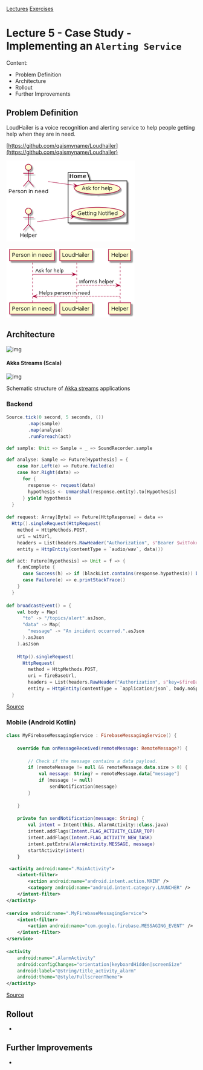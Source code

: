 [Lectures](../../README.md#school-lectures)
[Exercises](./exercise/README.md)

# Lecture 5 -  Case Study - Implementing an `Alerting Service`

Content:
- Problem Definition
- Architecture
- Rollout
- Further Improvements

## Problem Definition
LoudHailer is a voice recognition and alerting service to help people getting help when they are in need.

[https://github.com/qaismyname/Loudhailer](https://github.com/qaismyname/Loudhailer)

![img](../../bin/dist/loudhailer_use_case.png)

![img](../../bin/dist/loudhailer_sequence.png)

## Architecture

![img](https://camo.githubusercontent.com/0f21dc953520f91fea19254b0bb76c4ec8a4d87d/687474703a2f2f692e696d6775722e636f6d2f43765767526c306c2e706e67)

#### Akka Streams (Scala)

![img](https://www.oreilly.com/library/view/scala-reactive-programming/9781787288645/assets/187aad22-ce43-4a6e-87a6-9ff1499d5e58.png)

Schematic structure of [Akka streams](https://doc.akka.io/docs/akka/current/stream/index.html) applications 

### Backend

```Scala
Source.tick(0 second, 5 seconds, ())
        .map(sample)
        .map(analyse)
        .runForeach(act)
```

```Scala
def sample: Unit => Sample = _ => SoundRecorder.sample
```

```Scala
def analyse: Sample => Future[Hypothesis] = {
    case Xor.Left(e) => Future.failed(e)
    case Xor.Right(data) =>
      for {
        response <- request(data)
        hypothesis <- Unmarshal(response.entity).to[Hypothesis]
      } yield hypothesis
  }
  
def request: Array[Byte] => Future[HttpResponse] = data =>
  Http().singleRequest(HttpRequest(
    method = HttpMethods.POST,
    uri = witUrl,
    headers = List(headers.RawHeader("Authorization", s"Bearer $witToken")),
    entity = HttpEntity(contentType = `audio/wav`, data)))
```

```Scala
def act: Future[Hypothesis] => Unit = f => {
    f.onComplete {
      case Success(h) => if (blackList.contains(response.hypothesis)) broadcastEvent()
      case Failure(e) => e.printStackTrace()
    }
  }
  
def broadcastEvent() = {
    val body = Map(
      "to" -> "/topics/alert".asJson,
      "data" -> Map(
        "message" -> "An incident occurred.".asJson
      ).asJson
    ).asJson

    Http().singleRequest(
      HttpRequest(
        method = HttpMethods.POST,
        uri = fireBaseUrl,
        headers = List(headers.RawHeader("Authorization", s"key=$fireBaseToken")),
        entity = HttpEntity(contentType = `application/json`, body.noSpaces)))
  }
```

[Source](https://github.com/qaismyname/Loudhailer/blob/master/voice-recognition-stream/src/main/scala/github/qabbasi/loudhailer/SoundRecorder.scala)

### Mobile (Android Kotlin)

```Kotlin
class MyFirebaseMessagingService : FirebaseMessagingService() {

    override fun onMessageReceived(remoteMessage: RemoteMessage?) {

        // Check if the message contains a data payload.
        if (remoteMessage != null && remoteMessage.data.size > 0) {
            val message: String? = remoteMessage.data["message"]
            if (message != null)
                sendNotification(message)
        }

    }

    private fun sendNotification(message: String) {
        val intent = Intent(this, AlarmActivity::class.java)
        intent.addFlags(Intent.FLAG_ACTIVITY_CLEAR_TOP)
        intent.addFlags(Intent.FLAG_ACTIVITY_NEW_TASK)
        intent.putExtra(AlarmActivity.MESSAGE, message)
        startActivity(intent)
    }
```

```xml
 <activity android:name=".MainActivity">
    <intent-filter>
        <action android:name="android.intent.action.MAIN" />
        <category android:name="android.intent.category.LAUNCHER" />
    </intent-filter>
</activity>

<service android:name=".MyFirebaseMessagingService">
    <intent-filter>
        <action android:name="com.google.firebase.MESSAGING_EVENT" />
    </intent-filter>
</service>

<activity
    android:name=".AlarmActivity"
    android:configChanges="orientation|keyboardHidden|screenSize"
    android:label="@string/title_activity_alarm"
    android:theme="@style/FullscreenTheme">
</activity>
```

[Source](https://github.com/qaismyname/Loudhailer/blob/master/LoudHailerClient/app/src/main/AndroidManifest.xml)

## Rollout

-

## Further Improvements

-
